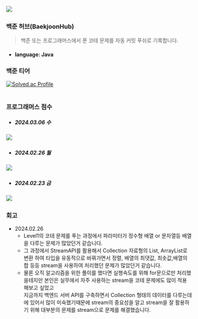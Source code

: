 <img src="https://lh3.googleusercontent.com/lFb6H1HNUb1IowsC_2V7lBtEFEaTbtGpRPo_9GHQTjVbtlEMvO_c5JPXPKechn15v7kFKgUZ08FR7mLMk8w2zGAu0w=s60">

### 백준 허브(BaekjoonHub)
>백준 또는 프로그래머스에서 푼 코테 문제를 자동 커밋 푸쉬로 기록합니다.
- #### language: Java

### 백준 티어
[![Solved.ac Profile](http://mazassumnida.wtf/api/v2/generate_badge?boj=tangent45)](https://solved.ac/tangent45)<br><br>

### 프로그래머스 점수
- ##### 2024.03.06 수
<img src="./2024.03.06수.png" style="width: 350px;">

- ##### 2024.02.26 월
<img src="./2024.02.26 월.png" style="width: 350px;">

- ##### 2024.02.23 금
<img src="./2024.02 4주차 프로그래머스 점수.png" style="width: 350px;">


### 회고
- 2024.02.26
  - Level1의 코테 문제를 푸는 과정에서 파라미터가 정수형 배열 or 문자열등 배열을 다루는 문제가 많았던거 같습니다.<br>
  - 그 과정에서 StreamAPI를 활용해서 Collection 자료형의 List, ArrayList로 변환 하여 타입을 유동적으로 바꿔가면서 정렬, 배열의 최댓값, 최솟값,배열의 합 등등 stream을 사용하여 처리했던 문제가 많았던거 같습니다.<br>
  - 물론 오직 알고리즘을 위한 풀이를 했다면 실행속도를 위해 for문으로만 처리했을테지만 본인은 실무에서 자주 사용하는 stream을 코테 문제에도 많이 적용 해보고 싶었고<br>
    지금까지 백엔드 서버 API를 구축하면서 Collection 형태의 데이터를 다루는데에 있어서 많이 미숙했기때문에 stream의 중요성을 알고 stream을 잘 활용하기 위해 대부분의 문제를 stream으로 문제를 해결했습니다.





